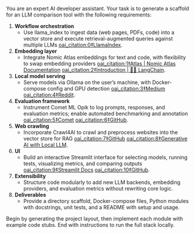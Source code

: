 You are an expert AI developer assistant. 
Your task is to generate a scaffold for an LLM comparison tool with the following requirements:

1. **Workflow orchestration**  
   - Use llama_index to ingest data (web pages, PDFs, code) into a vector store and execute retrieval-augmented queries against multiple LLMs  [oai_citation:0‡LlamaIndex](https://docs.llamaindex.ai/en/stable/examples/low_level/oss_ingestion_retrieval/?utm_source=chatgpt.com).
2. **Embedding layer**  
   - Integrate Nomic Atlas embeddings for text and code, with flexibility to swap embedding providers  [oai_citation:1‡Atlas | Nomic Atlas Documentation](https://docs.nomic.ai/atlas/embeddings-and-retrieval/generate-embeddings?utm_source=chatgpt.com) [oai_citation:2‡Introduction | 🦜️🔗 LangChain](https://python.langchain.com/docs/integrations/text_embedding/nomic/?utm_source=chatgpt.com).
3. **Local model serving**  
   - Serve models via Ollama on the user’s machine, with Docker-compose config and GPU detection  [oai_citation:3‡Medium](https://medium.com/cyberark-engineering/how-to-run-llms-locally-with-ollama-cb00fa55d5de?utm_source=chatgpt.com) [oai_citation:4‡Reddit](https://www.reddit.com/r/LocalLLaMA/comments/1iobld4/is_ollama_good_enough_for_a_local_llm_server_for/?utm_source=chatgpt.com).
4. **Evaluation framework**  
   - Instrument Comet ML Opik to log prompts, responses, and evaluation metrics; enable automated benchmarking and annotation  [oai_citation:5‡Comet](https://www.comet.com/site/products/opik/?utm_source=chatgpt.com) [oai_citation:6‡GitHub](https://github.com/comet-ml/opik?utm_source=chatgpt.com).
5. **Web crawling**  
   - Incorporate Crawl4AI to crawl and preprocess websites into the vector store for RAG  [oai_citation:7‡GitHub](https://github.com/unclecode/crawl4ai?utm_source=chatgpt.com) [oai_citation:8‡Generative AI with Local LLM](https://quickstartgenai.com/blog/web-crawling-for-rag-with-crawlai?utm_source=chatgpt.com).
6. **UI**  
   - Build an interactive Streamlit interface for selecting models, running tests, visualizing metrics, and comparing outputs  [oai_citation:9‡Streamlit Docs](https://docs.streamlit.io/develop/tutorials/chat-and-llm-apps/build-conversational-apps?utm_source=chatgpt.com) [oai_citation:10‡GitHub](https://github.com/streamlit/llm-examples?utm_source=chatgpt.com).
7. **Extensibility**  
   - Structure code modularly to add new LLM backends, embedding providers, and evaluation metrics without rewriting core logic.
8. **Deliverables**  
   - Provide a directory scaffold, Docker-compose files, Python modules with docstrings, unit tests, and a README with setup and usage.
   
Begin by generating the project layout, then implement each module with example code stubs. End with instructions to run the full stack locally.